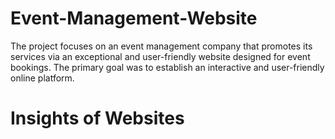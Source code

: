# Event-Management-Website
The project focuses on an event management company that promotes its services via an exceptional and user-friendly website designed for event bookings. The primary goal was to establish an interactive and user-friendly online platform.

# Insights of Websites

